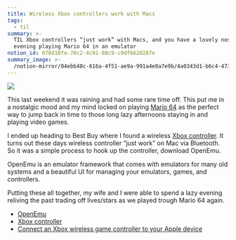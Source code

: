 ```yaml
---
title: Wireless Xbox controllers work with Macs
tags:
  - til
summary: >-
  TIL Xbox controllers “just work” with Macs, and you have a lovely nostalgic
  evening playing Mario 64 in an emulator
notion_id: 078d10fe-70c2-4c91-88c9-c9df6628287e
summary_image: >-
  /notion-mirror/84ebb48c-616a-4f51-ae9a-991a4e0a7e9b/4a0343d1-b6c4-4733-85fd-22d15971b963/Untitled.png
---
```

![](/notion-mirror/84ebb48c-616a-4f51-ae9a-991a4e0a7e9b/4a0343d1-b6c4-4733-85fd-22d15971b963/Untitled.png)

This last weekend it was raining and had some rare time off. This put me in a nostalgic mood and my mind locked on playing [Mario 64](https://en.wikipedia.org/wiki/Super_Mario_64) as the perfect way to jump back in time to those long lazy afternoons staying in and playing video games.

I ended up heading to Best Buy where I found a wireless [Xbox controller](https://www.microsoft.com/en-us/d/xbox-wireless-controller/8xn59crbsqgz). It turns out these days wireless controller “just work” on Mac via Bluetooth. So it was a simple process to hook up the controller, download OpenEmu.

OpenEmu is an emulator framework that comes with emulators for many old systems and a beautiful UI for managing your emulators, games, and controllers.

Putting these all together, my wife and I were able to spend a lazy evening reliving the past trading off lives/stars as we played trough Mario 64 again.

- [OpenEmu](https://openemu.org/)
- [Xbox controller](https://www.microsoft.com/en-us/d/xbox-wireless-controller/8xn59crbsqgz)
- [Connect an Xbox wireless game controller to your Apple device](https://support.apple.com/en-us/HT211232)

